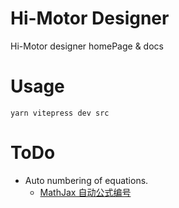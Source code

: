# Hi-Motor Designer
Hi-Motor designer homePage & docs

# Usage
```
yarn vitepress dev src
```

# ToDo
- Auto numbering of equations.
    - [MathJax 自动公式编号](https://www.osgeo.cn/mathjax/input/tex/eqnumbers.html)